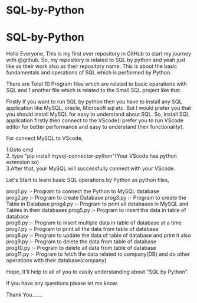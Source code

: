 # SQL-by-Python

# SQL-by-Python

Hello Everyone, This is my first ever repository in GitHub to start my journey with @github. So, my repository is related to SQL by python and yeah just like as their work also as their repository name. This is about the basic fundamentals and operations of SQL which is performed by Python.

There are Total 10 Program files which are related to basic operations with SQL and 1 another file which is related to the Small SQL project like that.

Firstly If you want to run SQL by python then you have to install any SQL application like MySQL, oracle, Microsoft sql etc. But I would prefer you that you should install MySQL for easy to understand about SQL. So, install SQL application firstly then connect to the VScode(I prefer you to run VScode editor for better performance and easy to understand their functionality).

For connect MySQL to VScode,

1.Goto cmd                                                                                                                               
2. type "pip install mysql-connector-python"(Your VScode has python extension so)                                                        
3.After that, your MySQL will successfully connect with your VScode.

Let's Start to learn basic SQL operations by Python as python files, 

prog1.py :- Program to connect the Python to MySQL database     
prog2.py :- Program to create Database 
prog3.py :- Program to create the Table in Database 
prog4.py :- Program to print all databases in MySQL and Tables in their databases 
prog5.py :- Program to insert the data in table of database  
prog6.py :- Program to insert multiple data in table of database at a time 
prog7.py :- Program to print all the data from table of database  
prog8.py :- Program to update the data of table of database and print it also 
prog9.py :- Program to delete the data from table of database  
prog10.py :- Program to delete all data from table of database     
prog11.py :- Program to fetch the data related to company(DB) and do other operations with their database(company)                                                                                                                          
  
Hope, It'll help to all of you to easily understanding about "SQL by Python".

If you have any questions please let me know.

Thank You.......
